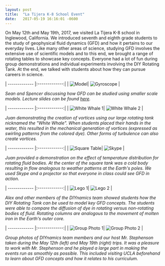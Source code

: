 ```yaml
---
layout: post
title:  "La Tijera K-8 School Event"
date:   2017-05-19 16:16:01 -0600
---
```


On May 12th and May 19th, 2017, we visited La Tijera K-8 school in Inglewood, California. We introduced seventh and eighth grade students to the study of geophysical fluid dynamics (GFD) and how it pertains to our everyday lives. Like many other areas of science, studying GFD involves the extensive use of scientific models and to this end, we brought a range of rotating tables to showcase key concepts. Everyone had a lot of fun during group demonstrations and individual experiments involving the DIY Rotating Tank. At the end, we talked with students about how they can pursue careers in science.

| ------------- |:-------------:|
| ![Model](./Model.png)| ![Gyroscope](./Gyroscope.png) |

_Sean and Spencer discussing how GFD can be studied using smaller scale models. Lecture slides can be found [here](https://docs.google.com/presentation/d/1ClYEmFAEATzG2iHZ8uqD2pzgEYSqbrYZD0xDRfuADzk/edit?usp=sharing)._

| ------------- |:-------------:|
| ![White Whale 1](./White_Whale_2.png)| ![White Whale 2](./White_Whale_1.png) |

_Juan demonstrating the creation of vortices using our large rotating tank nicknamed the "White Whale". When students placed their hands in the water, this resulted in the mechanical generation of vortices (expressed as swirling patterns from the colored dye). Other forms of turbulence can also create vortices._

| ------------- |:-------------:|
| ![Square Table](./Square.png)| ![Skype](./Skype.png) |

_Juan provided a demonstration on the effect of temperature distribution for rotating fluid bodies. At the center of the square tank was a cold body resulting in flow analogous to weather patterns at the Earth's poles. We used Skype and a projector so that everyone in class could see GFD in action._

| ------------- |:-------------:|
| ![Lego 1](./Lego_1.png)| ![Lego 2](./Lego_3.png) |

_Alex and other members of the DIYnamics team showed students how the DIY Rotating Tank can be used to model key GFD concepts. The students were able to compare the diffusion of dye in rotating versus non-rotating bodies of fluid. Rotating columns are analogous to the movement of molten iron in the Earth's outer core._

| ------------- |:-------------:|
| ![Group Photo 1](./Group_Photo_1.png)| ![Group Photo 2](./Group_Photo_2.png) |

_Group photos of DIYnamics team members and our host Mr. Stephenson taken during the May 12th (left) and May 19th (right) trips. It was a pleasure to work with Mr. Stephenson and he played a large part in making the events run as smoothly as possible. This included visiting UCLA beforehand to learn about GFD concepts and how it relates to his curriculum._
